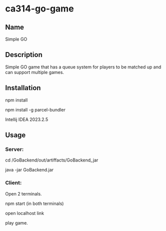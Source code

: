 # ca314-go-game

## Name
Simple GO

## Description
Simple GO game that has a queue system for players to be matched up and can support multiple games.

## Installation
npm install

npm install -g parcel-bundler

Intellij IDEA 2023.2.5

## Usage
### Server:

cd /GoBackend/out/artiffacts/GoBackend_jar

java -jar GoBackend.jar

### Client:
Open 2 terminals.

npm start (in both terminals)

open localhost link

play game.
